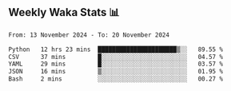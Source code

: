 ## Weekly Waka Stats 📊
<!--START_SECTION:waka-->

```txt
From: 13 November 2024 - To: 20 November 2024

Python   12 hrs 23 mins  ██████████████████████▒░░   89.55 %
CSV      37 mins         █░░░░░░░░░░░░░░░░░░░░░░░░   04.57 %
YAML     29 mins         █░░░░░░░░░░░░░░░░░░░░░░░░   03.57 %
JSON     16 mins         ▒░░░░░░░░░░░░░░░░░░░░░░░░   01.95 %
Bash     2 mins          ░░░░░░░░░░░░░░░░░░░░░░░░░   00.27 %
```

<!--END_SECTION:waka-->

<!--

Here are some ideas to get you started:

- 🔭 I’m currently working on (way to add branches committed on)
- 🌱 I’m currently learning Web Frameworks and Machine Learning! (Lisp, JS (react & angular), Python, and __)
- 💬 Ask me about ...
- 📫 How to reach me: 
- 😄 Pronouns: He/Him/His
- ⚡ Fun fact: ...

that-recsys-lab
-->
